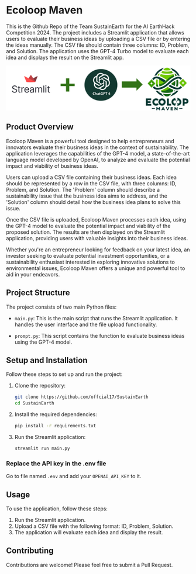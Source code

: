 # Ecoloop Maven

This is the Github Repo of the Team SustainEarth for the AI EarthHack Competition 2024. The project includes a Streamlit application that allows users to evaluate their business ideas by uploading a CSV file or by entering the ideas manually. The CSV file should contain three columns: ID, Problem, and Solution. The application uses the GPT-4 Turbo model to evaluate each idea and displays the result on the Streamlit app.

![Flow Diagram](flow.png)


## Product Overview

Ecoloop Maven is a powerful tool designed to help entrepreneurs and innovators evaluate their business ideas in the context of sustainability. The application leverages the capabilities of the GPT-4 model, a state-of-the-art language model developed by OpenAI, to analyze and evaluate the potential impact and viability of business ideas.

Users can upload a CSV file containing their business ideas. Each idea should be represented by a row in the CSV file, with three columns: ID, Problem, and Solution. The 'Problem' column should describe a sustainability issue that the business idea aims to address, and the 'Solution' column should detail how the business idea plans to solve this issue.

Once the CSV file is uploaded, Ecoloop Maven processes each idea, using the GPT-4 model to evaluate the potential impact and viability of the proposed solution. The results are then displayed on the Streamlit application, providing users with valuable insights into their business ideas.

Whether you're an entrepreneur looking for feedback on your latest idea, an investor seeking to evaluate potential investment opportunities, or a sustainability enthusiast interested in exploring innovative solutions to environmental issues, Ecoloop Maven offers a unique and powerful tool to aid in your endeavors.

## Project Structure

The project consists of two main Python files:

- `main.py`: This is the main script that runs the Streamlit application. It handles the user interface and the file upload functionality.

- `prompt.py`: This script contains the function to evaluate business ideas using the GPT-4 model.

## Setup and Installation

Follow these steps to set up and run the project:

1. Clone the repository:
    ```bash
    git clone https://github.com/offcial17/SustainEarth
    cd SustainEarth
    ```

2. Install the required dependencies:
    ```bash
    pip install -r requirements.txt
    ```

3. Run the Streamlit application:
    ```bash
    streamlit run main.py
    ```


### Replace the API key in the .env file

Go to file named `.env` and add your `OPENAI_API_KEY` to it.

## Usage

To use the application, follow these steps:

1. Run the Streamlit application.
2. Upload a CSV file with the following format: ID, Problem, Solution.
3. The application will evaluate each idea and display the result.

## Contributing

Contributions are welcome! Please feel free to submit a Pull Request.
